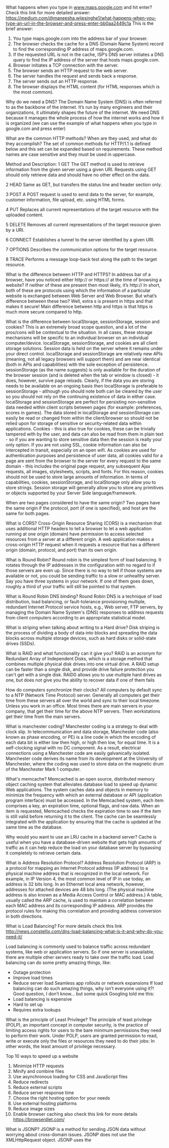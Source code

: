 What happens when you type in www.maps.google.com and hit enter?
Check this link for more detailed answer:
https://medium.com/@maneesha.wijesinghe1/what-happens-when-you-type-an-url-in-the-browser-and-press-enter-bb0aa2449c1a
This is the brief answer:
1. You type maps.google.com into the address bar of your browser.
2. The browser checks the cache for a DNS (Domain Name System) record to find the corresponding IP address of maps.google.com.
3. If the requested URL is not in the cache, ISP’s DNS server initiates a DNS query to find the IP address of the server that hosts maps.google.com.
4. Browser initiates a TCP connection with the server.
5. The browser sends an HTTP request to the web server.
6. The server handles the request and sends back a response.
7. The server sends out an HTTP response.
8. The browser displays the HTML content (for HTML responses which is the most common).

Why do we need a DNS?
The Domain Name System (DNS) is often referred to as the backbone of the internet. It’s run by many engineers and their organizations, it ultimately shapes the future of the internet. We need DNS because it manages the whole process of how the internet works and how it is organized (we can use the example of what happens when you type in google.com and press enter)

What are the common HTTP methods? When are they used, and what do they accomplish?
The set of common methods for HTTP/1.1 is defined below and this set can be expanded based on requirements. These method names are case sensitive and they must be used in uppercase.

Method and Description:
1	GET
The GET method is used to retrieve information from the given server using a given URI. Requests using GET should only retrieve data and should have no other effect on the data.

2	HEAD
Same as GET, but transfers the status line and header section only.

3	POST
A POST request is used to send data to the server, for example, customer information, file upload, etc. using HTML forms.

4	PUT
Replaces all current representations of the target resource with the uploaded content.

5	DELETE
Removes all current representations of the target resource given by a URI.

6	CONNECT
Establishes a tunnel to the server identified by a given URI.

7	OPTIONS
Describes the communication options for the target resource.

8	TRACE
Performs a message loop-back test along the path to the target resource.

 What is the difference between HTTP and HTTPS?
 In address bar of a browser, have you noticed either http:// or https:// at the time of browsing a website? If neither of these are present then most likely, it’s http://
In short, both of these are protocols using which the information of a particular website is exchanged between Web Server and Web Browser. But what’s difference between these two? Well, extra s is present in https and that makes it secure!
Main difference between http and https is that https is much more secure compared to http.

What is the difference between localStorage, sessionStorage, session and cookies?
This is an extremely broad scope question, and a lot of the pros/cons will be contextual to the situation.
In all cases, these storage mechanisms will be specific to an individual browser on an individual computer/device.
localStorage, sessionStorage, and cookies are all client storage solutions. Session data is held on the server where it remains under your direct control.
localStorage and sessionStorage are relatively new APIs (meaning, not all legacy browsers will support them) and are near identical (both in APIs and capabilities) with the sole exception of persistence. sessionStorage (as the name suggests) is only available for the duration of the browser session (and is deleted when the tab or window is closed) - it does, however, survive page reloads.
Clearly, if the data you are storing needs to be available on an ongoing basis then localStorage is preferable to sessionStorage - although you should note both can be cleared by the user so you should not rely on the continuing existence of data in either case.
localStorage and sessionStorage are perfect for persisting non-sensitive data needed within client scripts between pages (for example: preferences, scores in games). The data stored in localStorage and sessionStorage can easily be read or changed from within the client/browser so should not be relied upon for storage of sensitive or security-related data within applications.
Cookies - this is also true for cookies, these can be trivially tampered with by the user, and data can also be read from them in plain text - so if you are wanting to store sensitive data then the session is really your only option. If you are not using SSL, cookie information can also be intercepted in transit, especially on an open wifi. As cookies are used for authentication purposes and persistence of user data, all cookies valid for a page are sent from the browser to the server for every request to the same domain - this includes the original page request, any subsequent Ajax requests, all images, stylesheets, scripts, and fonts. For this reason, cookies should not be used to store large amounts of information.
In terms of capabilities, cookies, sessionStorage, and localStorage only allow you to store strings. Session storage will generally allow you to store any primitives or objects supported by your Server Side language/framework.

When are two pages considered to have the same origin?
Two pages have the same origin if the protocol, port (if one is specified), and host are the same for both pages.

What is CORS?
Cross-Origin Resource Sharing (CORS) is a mechanism that uses additional HTTP headers to tell a browser to let a web application running at one origin (domain) have permission to access selected resources from a server at a different origin. A web application makes a cross-origin HTTP request when it requests a resource that has a different origin (domain, protocol, and port) than its own origin.

What is Round Robin?
Round robin is the simplest form of load balancing. It rotates through the IP addresses in the configuration with no regard to if those servers are even up.
Since there is no way to tell if those systems are available or not, you could be sending traffic to a slow or unhealthy server.
Say you have three systems in your network. If one of them goes down, roughly a third of your traffic will still be pointed to that system.

What is Round Robin DNS binding?
Round Robin DNS is a technique of load distribution, load balancing, or fault-tolerance provisioning multiple, redundant Internet Protocol service hosts, e.g., Web server, FTP servers, by managing the Domain Name System's (DNS) responses to address requests from client computers according to an appropriate statistical model.

What is striping when talking about writing to a Hard drive?
Disk striping is the process of dividing a body of data into blocks and spreading the data blocks across multiple storage devices, such as hard disks or solid-state drives (SSDs).

What is RAID and what functionality can it give you?
RAID is an acronym for Redundant Array of Independent Disks, which is a storage method that combines multiple physical disk drives into one virtual drive. A RAID setup can be faster than a single disk, and provide drive failure protection you can't get with a single disk.
RAID0 allows you to use multiple hard drives as one, but does not give you the ability to recover data if one of them fails

How do computers synchronize their clocks?
All computers by default sync to a NTP (Network Time Protocol) server. Generally all computers get their time from these servers all over the world and sync to their local timezone.
Unless you work in an office. Most times there are main servers in your company, that get their time for the above NTP servers. Then workstations get their time from the main servers.

What is manchester coding?
Manchester coding is a strategy to deal with clock slip. In telecommunication and data storage, Manchester code (also known as phase encoding, or PE) is a line code in which the encoding of each data bit is either low then high, or high then low, for equal time. It is a self-clocking signal with no DC component. As a result, electrical connections using a Manchester code are easily galvanically isolated.
Manchester code derives its name from its development at the University of Manchester, where the coding was used to store data on the magnetic drum of the Manchester Mark 1 computer.

What's memcache?
Memcached is an open source, distributed memory object caching system that alleviates database load to speed up dynamic Web applications.
The system caches data and objects in memory to minimize the frequency with which an external database or API (application program interface) must be accessed.
In the Memcached system, each item comprises a key, an expiration time, optional flags, and raw data. When an item is requested, Memcached checks the expiration time to see if the item is still valid before returning it to the client. The cache can be seamlessly integrated with the application by ensuring that the cache is updated at the same time as the database.

Why would you want to use an LRU cache in a backend server?
Cache is useful when you have a database-driven website that gets high amounts of traffic as it can help reduce the load on your database server by bypassing it completely to retrieve certain data.

What is Address Resolution Protocol?
Address Resolution Protocol (ARP) is a protocol for mapping an Internet Protocol address (IP address) to a physical machine address that is recognized in the local network. For example, in IP Version 4, the most common level of IP in use today, an address is 32 bits long. In an Ethernet local area network, however, addresses for attached devices are 48 bits long. (The physical machine address is also known as a Media Access Control or MAC address.) A table, usually called the ARP cache, is used to maintain a correlation between each MAC address and its corresponding IP address. ARP provides the protocol rules for making this correlation and providing address conversion in both directions.

What is Load Balancing?
For more details check this link http://news.constellix.com/dns-load-balancing-what-is-it-and-why-do-you-need-it/
<!-- DNS Load Balancing: What is It and Why Do You Need It? -->
Load balancing is commonly used to balance traffic across redundant systems, like web or application servers. So if one server is unavailable, there are multiple other servers ready to take over the traffic load.
Load balancing can do some pretty amazing things, like:
 - Outage protection
 - Improve load times
 - Reduce server load
Seamless app rollouts or network expansions
If load balancing can do such amazing things, why isn’t everyone using it?! Good question, I don’t know… but some quick Googling told me this:
 - Load balancing is expensive
 - Hard to set up
 - Requires extra lookups

What is the principle of Least Privilege?
The principle of least privilege (POLP), an important concept in computer security, is the practice of limiting access rights for users to the bare minimum permissions they need to perform their work. Under POLP, users are granted permission to read, write or execute only the files or resources they need to do their jobs: In other words, the least amount of privilege necessary.

Top 10 ways to speed up a website
1. Minimize HTTP requests
2. Minify and combine files
3. Use asynchronous loading for CSS and JavaScript files
4. Reduce redirects
5. Reduce external scripts
6. Reduce server response time
7. Choose the right hosting option for your needs
8. Use external hosting platforms
9. Reduce image sizes
10. Enable browser caching
also check this link for more details https://browserdiet.com/

What is JSONP?
JSONP is a method for sending JSON data without worrying about cross-domain issues.
JSONP does not use the XMLHttpRequest object.
JSONP uses the <script> tag instead.
JSONP stands for JSON with Padding.
Requesting a file from another domain can cause problems, due to cross-domain policy.
Requesting an external script from another domain does not have this problem.
JSONP uses this advantage, and request files using the script tag instead of the XMLHttpRequest object.

What does data before action mean in OOP?
It means that the way OOP works is that it approaches a problem with decomposing the data into a bunch of different data types first before moving to approach the functions.

What is the difference between public and private methods?
A public method is one that can be accessed by any other object whereas a private method is not. Private methods cannot be accessed by any other class, it can only be accessed by its own.

System Design
What are the 9 areas of inquiry that you you should define froma high level before diving into implementation?
- Features
- Define API's
- Availability
- Latency Performance
- Scalability
- Durability
- Class Diagram
- Security & Privacy
- Cost Effective

Why is caching important in system design?
Caching is going to speed up our requests. If we know some data is going to be used more frequently, we can store it in a cache.

What is partial function application?
Creating a new function by fixing some parameters of the existing one.

What is the difference between class inheritance and class composition?
Though both Inheritance and Composition provides code reusablility, main difference between Composition and Inheritance in Java is that Composition allows reuse of code without extending it but for Inheritance you must extend the class for any reuse of code or functionality.

What is method overriding?
If subclass (child class) has the same method as declared in the parent class, it is known as method overriding in Java.
In other words, If a subclass provides the specific implementation of the method that has been declared by one of its parent class, it is known as method overriding.

What is polymorphism?
The word polymorphism is used in various contexts and describes situations in which something occurs in several different forms. In computer science, it describes the concept that objects of different types can be accessed through the same interface. Each type can provide its own, independent implementation of this interface. It is one of the core concepts of object-oriented programming (OOP).
If you’re wondering if an object is polymorphic, you can perform a simple test. If the object successfully passes multiple is-a or instanceof tests, it’s polymorphic. As I’ve described in my post about inheritance, all Java classes extend the class Object. Due to this, all objects in Java are polymorphic because they pass at least two instanceof checks.

What is the idea of creating services (in Rails)?
It is particularly useful when we need a place to define complex actions, processes with many steps, callbacks or interactions with multiple models which do not fit anywhere else. Service objects are also commonly used to mitigate problems with model callbacks that interact with external classes

What is a bloom Filter?
It is a space efficient probabilistic based data structure. It is used to decide if an element belongs to set or not.

What is PAXOS?
It is used to derive consensus over distributed hosts.

What is Map Reduce?
Filtering, sorting and summarizing data

Explain Websockets
“WebSockets” is an advanced technology that allows real-time interactive communication between the client browser and a server. It uses a completely different protocol that allows bidirectional data flow, making it unique against HTTP. WebSockets is a technology that allows for opening an interactive communications session between a user’s browser and a server. With this technology, a user can send messages to a server and receive event-driven responses without requiring long-polling, i.e. without having to constantly check the server for a reply. Think about when you are replying to an email in Gmail, and at the bottom of your screen you see an alert pop up saying “1 unread message from [insert some email address here]” coming from the person you were just responding to. That kind of real-time feedback is due to technologies like WebSockets!
What is the web socket good for?
- Real-time applications
- Chat apps
- IoT (internet of things)
- Online multiplayer games

Tiny URL
Go here for more details https://www.youtube.com/watch?v=fMZMm_0ZhK4
Basically, TinyURL is a URL shortening service, a web service that provides short aliases for redirection of long URLs. There are many other similar services like Google URL Shortener, Bitly etc..
For example, URL http://blog.gainlo.co/index.php/2015/10/22/8-things-you-need-to-know-before-system-design-interviews/ is long and hard to remember, TinyURL can create a alias for it – http://tinyurl.com/j7ve58y. If you click the alias, it’ll redirect you to the original URL.
To make things easier, we can assume the alias is something like http://tinyurl.com/<alias_hash> and alias_hash is a fixed length string.
If the length is 7 containing [A-Z, a-z, 0-9], we can serve 62 ^ 7 ~= 3500 billion URLs. It’s said that there are ~644 million URLs at the time of this writing.
To begin with, let’s store all the mappings in a single database. A straightforward approach is using alias_hash as the ID of each mapping, which can be generated as a random string of length 7.
Therefore, we can first just store <ID, URL>. When a user inputs a long URL “http://www.gainlo.co”, the system creates a random 7-character string like “abcd123” as ID and inserts entry <“abcd123”, “http://www.gainlo.co”> into the database.
In the run time, when someone visits http://tinyurl.com/abcd123, we look up by ID “abcd123” and redirect to the corresponding URL “http://www.gainlo.co”.


For Interview !!

What is SSL?

  Secure Sockets Layer (SSL) is a standard security technology for establishing an encrypted link between a server and a client—typically a web server (website) and a browser, or a mail server and a mail client (e.g., Outlook).

  SSL allows sensitive information such as credit card numbers, social security numbers, and login credentials to be transmitted securely. Normally, data sent between browsers and web servers is sent in plain text—leaving you vulnerable to eavesdropping. If an attacker is able to intercept all data being sent between a browser and a web server, they can see and use that information.

  More specifically, SSL is a security protocol. Protocols describe how algorithms should be used. In this case, the SSL protocol determines variables of the encryption for both the link and the data being transmitted.

  All browsers have the capability to interact with secured web servers using the SSL protocol. However, the browser and the server need what is called an SSL Certificate to be able to establish a secure connection.

  SSL secures millions of peoples’ data on the Internet every day, especially during online transactions or when transmitting confidential information. Internet users have come to associate their online security with the lock icon that comes with an SSL-secured website or green address bar that comes with an Extended Validation SSL-secured website. SSL-secured websites also begin with https rather than http.


What is an SSL Certificate and How Does it Work?

  SSL certificates create an encrypted connection and establish trust.
  One of the most important components of online business is creating a trusted environment where potential customers feel confident in making purchases. SSL certificates create a foundation of trust by establishing a secure connection. To ensure visitors their connection is secure, browsers provide visual cues, such as a lock icon or a green bar.

  SSL certificates have a key pair: a public and a private key. These keys work together to establish an encrypted connection. The certificate also contains what is called the “subject,” which is the identity of the certificate/website owner.

  To get a certificate, you must create a Certificate Signing Request (CSR) on your server. This process creates a private key and public key on your server. The CSR data file that you send to the SSL Certificate issuer (called a Certificate Authority or CA) contains the public key. The CA uses the CSR data file to create a data structure to match your private key without compromising the key itself. The CA never sees the private key.

  Once you receive the SSL certificate, you install it on your server. You also install an intermediate certificate that establishes the credibility of your SSL Certificate by tying it to your CA’s root certificate. The instructions for installing and testing your certificate will be different depending on your server.


How Does the SSL Certificate Create a Secure Connection?

  When a browser attempts to access a website that is secured by SSL, the browser and the web server establish an SSL connection using a process called an “SSL Handshake” (see diagram below). Note that the SSL Handshake is invisible to the user and happens instantaneously.

  Essentially, three keys are used to set up the SSL connection: the public, private, and session keys. Anything encrypted with the public key can only be decrypted with the private key, and vice versa.

  Because encrypting and decrypting with private and public key takes a lot of processing power, they are only used during the SSL Handshake to create a symmetric session key. After the secure connection is made, the session key is used to encrypt all transmitted data.

  - Browser connects to a web server (website) secured with SSL (https). Browser requests that the server identify itself.
  - Server sends a copy of its SSL Certificate, including the server’s public key.
  - Browser checks the certificate root against a list of trusted CAs and that the certificate is unexpired, unrevoked, and that its common name is valid for the website that it is connecting to. If the browser trusts the certificate, it creates, encrypts, and sends back a symmetric session key using the server’s public key.
  - Server decrypts the symmetric session key using its private key and sends back an acknowledgement encrypted with the session key to start the encrypted session.
  - Server and Browser now encrypt all transmitted data with the session key.

Application High Availability concepts
https://docs.oracle.com/cd/A91202_01/901_doc/rac.901/a89867/pshavdtl.htm

Disaster Recovery
Disaster recovery (DR) is an area of security planning that aims to protect an organization from the effects of significant negative events. DR allows an organization to maintain or quickly resume mission-critical functions following a disaster.
More here https://searchdisasterrecovery.techtarget.com/definition/disaster-recovery

Security Concepts ( Eg: Top 10 Owasp (Open Web Application Security Project))
https://www.greycampus.com/blog/information-security/owasp-top-vulnerabilities-in-web-applications
OWASP (Open web application security project) community helps organizations develop secure applications. They come up with standards, freeware tools and conferences that help organizations as well as researchers. OWASP top 10 is the list of top 10 application vulnerabilities along with the risk, impact, and countermeasures. The list is usually refreshed in every 3-4 years.

1. Injection
2. Broken Authentication
3. Sensitive data exposure
4. XML External Entities (XXE)
5. Broken Access control
6. Security misconfigurations
7. Cross Site Scripting (XSS)
8. Insecure Deserialization
9. Using Components with known vulnerabilities
10. Insufficient logging and monitoring


Network architecture
https://study.com/academy/lesson/network-architecture-tiered-peer-to-peer.html
There are several ways in which a computer network can be designed. Network architecture refers to how computers are organized in a system and how tasks are allocated between these computers. Two of the most widely used types of network architecture are peer-to-peer and client/server. Client/server architecture is also called 'tiered' because it uses multiple levels. This lesson will discuss each of these two types in more detail.

Software Development Life Cycle – Different Methodologies
https://melsatar.blog/2012/03/15/software-development-life-cycle-models-and-methodologies/

Project Management Life Cycle
https://www.smartsheet.com/blog/demystifying-5-phases-project-management
